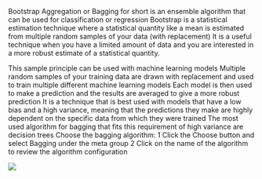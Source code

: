 
Bootstrap Aggregation or Bagging for short is an ensemble algorithm that can be used for
classification or regression Bootstrap is a statistical estimation technique where a statistical
quantity like a mean is estimated from multiple random samples of your data (with replacement)
It is a useful technique when you have a limited amount of data and you are interested in a
more robust estimate of a statistical quantity.

This sample principle can be used with machine learning models Multiple random samples
of your training data are drawn with replacement and used to train multiple different machine
learning models Each model is then used to make a prediction and the results are averaged to
give a more robust prediction It is a technique that is best used with models that have a low
bias and a high variance, meaning that the predictions they make are highly dependent on the
specific data from which they were trained The most used algorithm for bagging that fits this
requirement of high variance are decision trees
Choose the bagging algorithm:
1 Click the Choose button and select Bagging under the meta group
2 Click on the name of the algorithm to review the algorithm configuration

![](https://github.com/fenago/katacoda-scenarios/raw/master/machine-learning-mastery-weka/machine-learning-mastery-weka-chapter-19/steps/images/101.png)

